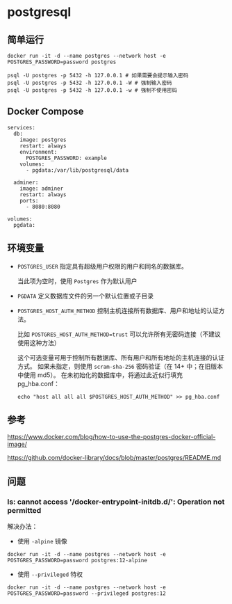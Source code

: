 # postgresql

## 简单运行
```
docker run -it -d --name postgres --network host -e POSTGRES_PASSWORD=password postgres

psql -U postgres -p 5432 -h 127.0.0.1 # 如果需要会提示输入密码
psql -U postgres -p 5432 -h 127.0.0.1 -W # 强制输入密码
psql -U postgres -p 5432 -h 127.0.0.1 -w # 强制不使用密码
```

## Docker Compose
```
services:
  db:
    image: postgres
    restart: always
    environment:
      POSTGRES_PASSWORD: example
    volumes:
      - pgdata:/var/lib/postgresql/data 
 
  adminer:
    image: adminer
    restart: always
    ports:
      - 8080:8080
 
volumes:
  pgdata:
```

## 环境变量
- `POSTGRES_USER` 指定具有超级用户权限的用户和同名的数据库。

  当此项为空时，使用 `Postgres` 作为默认用户

- `PGDATA` 定义数据库文件的另一个默认位置或子目录
- `POSTGRES_HOST_AUTH_METHOD` 控制主机连接所有数据库、用户和地址的认证方法。

  比如 `POSTGRES_HOST_AUTH_METHOD=trust` 可以允许所有无密码连接（不建议使用这种方法）

  这个可选变量可用于控制所有数据库、所有用户和所有地址的主机连接的认证方式。 如果未指定，则使用 `scram-sha-256` 密码验证（在 14+ 中；在旧版本中使用 md5）。 在未初始化的数据库中，将通过此近似行填充 pg_hba.conf：

  ```
  echo "host all all all $POSTGRES_HOST_AUTH_METHOD" >> pg_hba.conf
  ```

## 参考
https://www.docker.com/blog/how-to-use-the-postgres-docker-official-image/

https://github.com/docker-library/docs/blob/master/postgres/README.md

## 问题
### ls: cannot access '/docker-entrypoint-initdb.d/': Operation not permitted
解决办法：
- 使用 `-alpine` 镜像
```
docker run -it -d --name postgres --network host -e POSTGRES_PASSWORD=password postgres:12-alpine
```
- 使用 `--privileged` 特权
```
docker run -it -d --name postgres --network host -e POSTGRES_PASSWORD=password --privileged postgres:12
```
